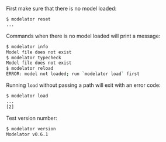 First make sure that there is no model loaded:

```sh
$ modelator reset
...
```

Commands when there is no model loaded will print a message:

```sh
$ modelator info
Model file does not exist
$ modelator typecheck
Model file does not exist
$ modelator reload
ERROR: model not loaded; run `modelator load` first
```

Running `load` without passing a path will exit with an error code:

```sh
$ modelator load
...
[2]
```

Test version number:

```sh
$ modelator version
Modelator v0.6.1
```
